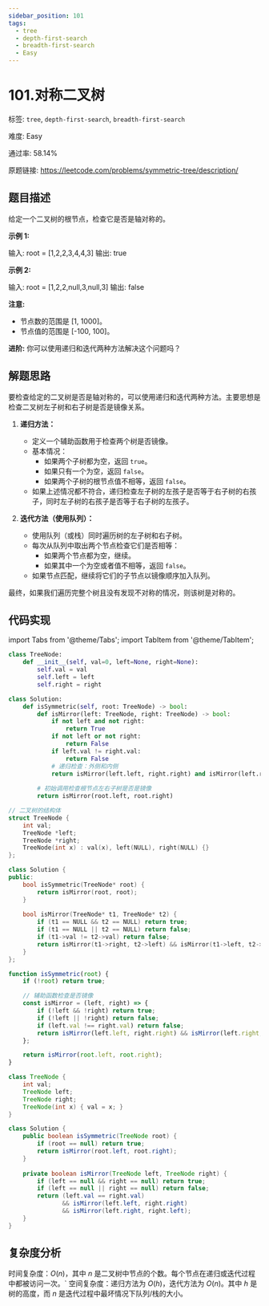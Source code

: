 ```yaml
---
sidebar_position: 101
tags:
  - tree
  - depth-first-search
  - breadth-first-search
  - Easy
---
```


# 101.对称二叉树

标签: `tree`, `depth-first-search`, `breadth-first-search`

难度: Easy

通过率: 58.14%

原题链接: https://leetcode.com/problems/symmetric-tree/description/

## 题目描述
给定一个二叉树的根节点，检查它是否是轴对称的。

**示例 1:**

输入: root = [1,2,2,3,4,4,3]
输出: true

**示例 2:**

输入: root = [1,2,2,null,3,null,3]
输出: false

**注意:**

- 节点数的范围是 [1, 1000]。
- 节点值的范围是 [-100, 100]。

**进阶:** 你可以使用递归和迭代两种方法解决这个问题吗？

## 解题思路
要检查给定的二叉树是否是轴对称的，可以使用递归和迭代两种方法。主要思想是检查二叉树左子树和右子树是否是镜像关系。

1. **递归方法：**
   - 定义一个辅助函数用于检查两个树是否镜像。
   - 基本情况：
     - 如果两个子树都为空，返回 `true`。
     - 如果只有一个为空，返回 `false`。
     - 如果两个子树的根节点值不相等，返回 `false`。
   - 如果上述情况都不符合，递归检查左子树的左孩子是否等于右子树的右孩子，同时左子树的右孩子是否等于右子树的左孩子。
   
2. **迭代方法（使用队列）：**
   - 使用队列（或栈）同时遍历树的左子树和右子树。
   - 每次从队列中取出两个节点检查它们是否相等：
     - 如果两个节点都为空，继续。
     - 如果其中一个为空或者值不相等，返回 `false`。
   - 如果节点匹配，继续将它们的子节点以镜像顺序加入队列。

最终，如果我们遍历完整个树且没有发现不对称的情况，则该树是对称的。

## 代码实现
import Tabs from '@theme/Tabs';
import TabItem from '@theme/TabItem';

<Tabs>
<TabItem value="python" label="Python">

```python
class TreeNode:
    def __init__(self, val=0, left=None, right=None):
        self.val = val
        self.left = left
        self.right = right

class Solution:
    def isSymmetric(self, root: TreeNode) -> bool:
        def isMirror(left: TreeNode, right: TreeNode) -> bool:
            if not left and not right:
                return True
            if not left or not right:
                return False
            if left.val != right.val:
                return False
            # 递归检查：外侧和内侧
            return isMirror(left.left, right.right) and isMirror(left.right, right.left)
        
        # 初始调用检查根节点左右子树是否是镜像
        return isMirror(root.left, root.right)
```

</TabItem>
<TabItem value="cpp" label="C++">

```cpp
// 二叉树的结构体
struct TreeNode {
    int val;
    TreeNode *left;
    TreeNode *right;
    TreeNode(int x) : val(x), left(NULL), right(NULL) {}
};

class Solution {
public:
    bool isSymmetric(TreeNode* root) {
        return isMirror(root, root);
    }
    
    bool isMirror(TreeNode* t1, TreeNode* t2) {
        if (t1 == NULL && t2 == NULL) return true;
        if (t1 == NULL || t2 == NULL) return false;
        if (t1->val != t2->val) return false;
        return isMirror(t1->right, t2->left) && isMirror(t1->left, t2->right);
    }
};
```

</TabItem>
<TabItem value="javascript" label="JavaScript">

```javascript
function isSymmetric(root) {
    if (!root) return true;

    // 辅助函数检查是否镜像
    const isMirror = (left, right) => {
        if (!left && !right) return true;
        if (!left || !right) return false;
        if (left.val !== right.val) return false;
        return isMirror(left.left, right.right) && isMirror(left.right, right.left);
    };

    return isMirror(root.left, root.right);
}
```

</TabItem>
<TabItem value="java" label="Java">

```java
class TreeNode {
    int val;
    TreeNode left;
    TreeNode right;
    TreeNode(int x) { val = x; }
}

class Solution {
    public boolean isSymmetric(TreeNode root) {
        if (root == null) return true;
        return isMirror(root.left, root.right);
    }
    
    private boolean isMirror(TreeNode left, TreeNode right) {
        if (left == null && right == null) return true;
        if (left == null || right == null) return false;
        return (left.val == right.val)
               && isMirror(left.left, right.right)
               && isMirror(left.right, right.left);
    }
}
```

</TabItem>
</Tabs>

## 复杂度分析
时间复杂度：$O(n)$，其中 $n$ 是二叉树中节点的个数。每个节点在递归或迭代过程中都被访问一次。`
空间复杂度：递归方法为 $O(h)$，迭代方法为 $O(n)$。其中 $h$ 是树的高度，而 $n$ 是迭代过程中最坏情况下队列/栈的大小。
